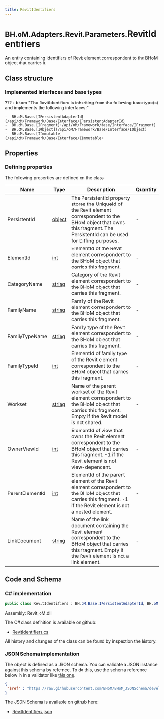 ```yaml
---
title: RevitIdentifiers
---
```


# <small>BH.oM.Adapters.Revit.Parameters.</small>**RevitIdentifiers**

An entity containing identifiers of Revit element correspondent to the BHoM object that carries it.

## Class structure

### Implemented interfaces and base types

???+ bhom "The RevitIdentifiers is inheriting from the following base type(s) and implements the following interfaces:"

    -  BH.oM.Base.[IPersistentAdapterId](/api/oM/Framework/Base/Interface/IPersistentAdapterId)
    -  BH.oM.Base.[IFragment](/api/oM/Framework/Base/Interface/IFragment)
    -  BH.oM.Base.[IObject](/api/oM/Framework/Base/Interface/IObject)
    -  BH.oM.Base.[IImmutable](/api/oM/Framework/Base/Interface/IImmutable)


## Properties



### Defining properties

The following properties are defined on the class

| Name             | Type             | Description      | Quantity         |
|------------------|------------------|------------------|------------------|
| PersistentId | [object](https://learn.microsoft.com/en-us/dotnet/api/System.Object?view=netstandard-2.0) | The PersistentId property stores the UniqueId of the Revit element correspondent to the BHoM object that owns this fragment. The PersistentId can be used for Diffing purposes. | - |
| ElementId | [int](https://learn.microsoft.com/en-us/dotnet/api/System.Int32?view=netstandard-2.0) | ElementId of the Revit element correspondent to the BHoM object that carries this fragment. | - |
| CategoryName | [string](https://learn.microsoft.com/en-us/dotnet/api/System.String?view=netstandard-2.0) | Category of the Revit element correspondent to the BHoM object that carries this fragment. | - |
| FamilyName | [string](https://learn.microsoft.com/en-us/dotnet/api/System.String?view=netstandard-2.0) | Family of the Revit element correspondent to the BHoM object that carries this fragment. | - |
| FamilyTypeName | [string](https://learn.microsoft.com/en-us/dotnet/api/System.String?view=netstandard-2.0) | Family type of the Revit element correspondent to the BHoM object that carries this fragment. | - |
| FamilyTypeId | [int](https://learn.microsoft.com/en-us/dotnet/api/System.Int32?view=netstandard-2.0) | ElementId of family type of the Revit element correspondent to the BHoM object that carries this fragment. | - |
| Workset | [string](https://learn.microsoft.com/en-us/dotnet/api/System.String?view=netstandard-2.0) | Name of the parent workset of the Revit element correspondent to the BHoM object that carries this fragment. Empty if the Revit model is not shared. | - |
| OwnerViewId | [int](https://learn.microsoft.com/en-us/dotnet/api/System.Int32?view=netstandard-2.0) | ElementId of view that owns the Revit element correspondent to the BHoM object that carries this fragment. -1 if the Revit element is not view-dependent. | - |
| ParentElementId | [int](https://learn.microsoft.com/en-us/dotnet/api/System.Int32?view=netstandard-2.0) | ElementId of the parent element of the Revit element correspondent to the BHoM object that carries this fragment. -1 if the Revit element is not a nested element. | - |
| LinkDocument | [string](https://learn.microsoft.com/en-us/dotnet/api/System.String?view=netstandard-2.0) | Name of the link document containing the Revit element correspondent to the BHoM object that carries this fragment. Empty if the Revit element is not a link element. | - |


## Code and Schema

### C# implementation

``` C# title="C#"
public class RevitIdentifiers : BH.oM.Base.IPersistentAdapterId, BH.oM.Base.IFragment, BH.oM.Base.IObject, BH.oM.Base.IImmutable
```

Assembly: Revit_oM.dll

The C# class definition is available on github:

- [RevitIdentifiers.cs](https://github.com/BHoM/Revit_Toolkit/blob/develop/Revit_oM/Parameters\RevitIdentifiers.cs)

All history and changes of the class can be found by inspection the history.
### JSON Schema implementation

The object is defined as a JSON schema. You can validate a JSON instance against this schema by refernce. To do this, use the schema reference below in in a validator like [this one](https://www.jsonschemavalidator.net/).

``` json title="JSON Schema"
{
 "$ref" : "https://raw.githubusercontent.com/BHoM/BHoM_JSONSchema/develop/Revit_oM/Parameters/RevitIdentifiers.json"
}
```

The JSON Schema is available on github here:

- [RevitIdentifiers.json](https://github.com/BHoM/BHoM_JSONSchema/blob/develop/Revit_oM/Parameters/RevitIdentifiers.json)
